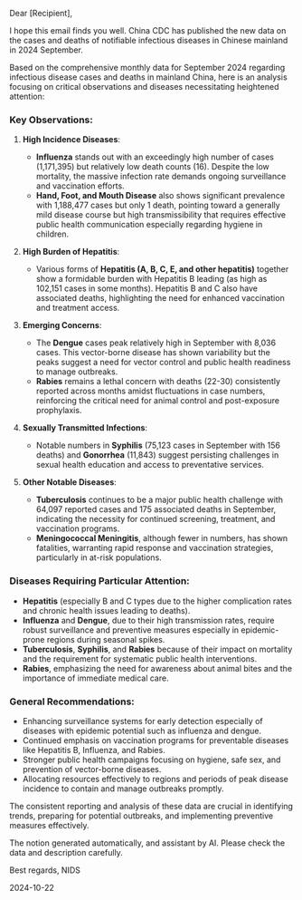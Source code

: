 Dear [Recipient],

I hope this email finds you well. China CDC has published the new data on the cases and deaths of notifiable infectious diseases in Chinese mainland in 2024 September.

Based on the comprehensive monthly data for September 2024 regarding infectious disease cases and deaths in mainland China, here is an analysis focusing on critical observations and diseases necessitating heightened attention:

### Key Observations:

1. **High Incidence Diseases**:
   - **Influenza** stands out with an exceedingly high number of cases (1,171,395) but relatively low death counts (16). Despite the low mortality, the massive infection rate demands ongoing surveillance and vaccination efforts.
   - **Hand, Foot, and Mouth Disease** also shows significant prevalence with 1,188,477 cases but only 1 death, pointing toward a generally mild disease course but high transmissibility that requires effective public health communication especially regarding hygiene in children.

2. **High Burden of Hepatitis**:
   - Various forms of **Hepatitis (A, B, C, E, and other hepatitis)** together show a formidable burden with Hepatitis B leading (as high as 102,151 cases in some months). Hepatitis B and C also have associated deaths, highlighting the need for enhanced vaccination and treatment access.

3. **Emerging Concerns**:
   - The **Dengue** cases peak relatively high in September with 8,036 cases. This vector-borne disease has shown variability but the peaks suggest a need for vector control and public health readiness to manage outbreaks.
   - **Rabies** remains a lethal concern with deaths (22-30) consistently reported across months amidst fluctuations in case numbers, reinforcing the critical need for animal control and post-exposure prophylaxis.

4. **Sexually Transmitted Infections**:
   - Notable numbers in **Syphilis** (75,123 cases in September with 156 deaths) and **Gonorrhea** (11,843) suggest persisting challenges in sexual health education and access to preventative services.
  
5. **Other Notable Diseases**:
   - **Tuberculosis** continues to be a major public health challenge with 64,097 reported cases and 175 associated deaths in September, indicating the necessity for continued screening, treatment, and vaccination programs.
   - **Meningococcal Meningitis**, although fewer in numbers, has shown fatalities, warranting rapid response and vaccination strategies, particularly in at-risk populations.

### Diseases Requiring Particular Attention:

- **Hepatitis** (especially B and C types due to the higher complication rates and chronic health issues leading to deaths).
- **Influenza** and **Dengue**, due to their high transmission rates, require robust surveillance and preventive measures especially in epidemic-prone regions during seasonal spikes.
- **Tuberculosis**, **Syphilis**, and **Rabies** because of their impact on mortality and the requirement for systematic public health interventions.
- **Rabies**, emphasizing the need for awareness about animal bites and the importance of immediate medical care.

### General Recommendations:

- Enhancing surveillance systems for early detection especially of diseases with epidemic potential such as influenza and dengue.
- Continued emphasis on vaccination programs for preventable diseases like Hepatitis B, Influenza, and Rabies.
- Stronger public health campaigns focusing on hygiene, safe sex, and prevention of vector-borne diseases.
- Allocating resources effectively to regions and periods of peak disease incidence to contain and manage outbreaks promptly.

The consistent reporting and analysis of these data are crucial in identifying trends, preparing for potential outbreaks, and implementing preventive measures effectively.

The notion generated automatically, and assistant by AI. Please check the data and description carefully.

Best regards,
NIDS

2024-10-22

